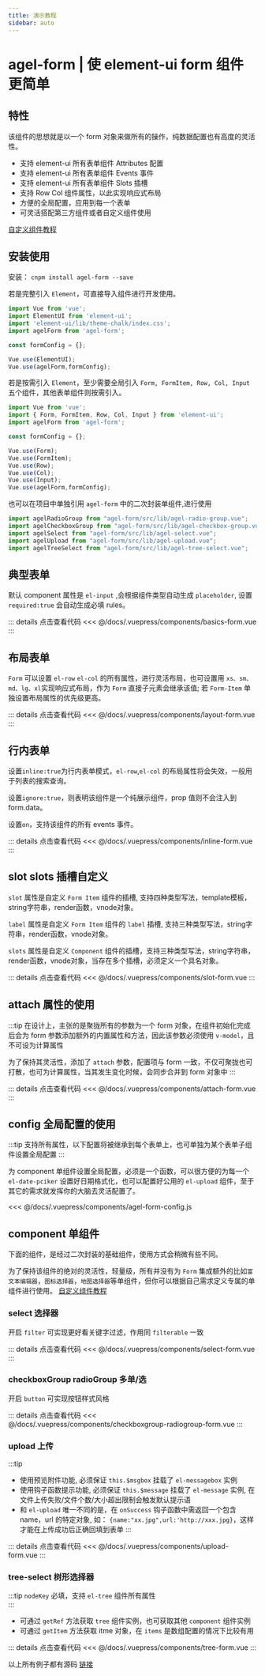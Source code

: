 ```yaml
---
title: 演示教程
sidebar: auto
---
```


# agel-form | 使 element-ui form 组件更简单

## 特性

该组件的思想就是以一个 form 对象来做所有的操作，纯数据配置也有高度的灵活性。 

- 支持 element-ui 所有表单组件 Attributes 配置
- 支持 element-ui 所有表单组件 Events 事件
- 支持 element-ui 所有表单组件 Slots 插槽
- 支持 Row Col 组件属性，以此实现响应式布局
- 方便的全局配置，应用到每一个表单
- 可灵活搭配第三方组件或者自定义组件使用

[自定义组件教程](/custom-component.md)


## 安装使用

安装： `cnpm install agel-form --save` 

若是完整引入 `Element`，可直接导入组件进行开发使用。

```js
import Vue from 'vue';
import ElementUI from 'element-ui';
import 'element-ui/lib/theme-chalk/index.css';
import agelForm from 'agel-form';

const formConfig = {};

Vue.use(ElementUI);
Vue.use(agelForm,formConfig);
```

若是按需引入 `Element`，至少需要全局引入 `Form, FormItem, Row, Col, Input` 五个组件，其他表单组件则按需引入。

```js
import Vue from 'vue';
import { Form, FormItem, Row, Col, Input } from 'element-ui';
import agelForm from 'agel-form';

const formConfig = {};

Vue.use(Form);
Vue.use(FormItem);
Vue.use(Row);
Vue.use(Col);
Vue.use(Input);
Vue.use(agelForm,formConfig);
```

也可以在项目中单独引用 `agel-form` 中的二次封装单组件,进行使用

```js
import agelRadioGroup from "agel-form/src/lib/agel-radio-group.vue";
import agelCheckboxGroup from "agel-form/src/lib/agel-checkbox-group.vue";
import agelSelect from "agel-form/src/lib/agel-select.vue";
import agelUpload from "agel-form/src/lib/agel-upload.vue";
import agelTreeSelect from "agel-form/src/lib/agel-tree-select.vue";
```

## 典型表单 

默认 component 属性是 `el-input` ,会根据组件类型自动生成 `placeholder`, 设置 `required:true` 会自动生成必填 rules。

<ClientOnly><basics-form/></ClientOnly>

::: details 点击查看代码
<<< @/docs/.vuepress/components/basics-form.vue
:::

## 布局表单

`Form` 可以设置 `el-row` `el-col` 的所有属性，进行灵活布局，也可设置用 `xs、sm、md、lg、xl`实现响应式布局，作为 `Form` 直接子元素会继承该值; 若 `Form-Item` 单独设置布局属性的优先级更高。

<ClientOnly><layout-form/></ClientOnly>

::: details 点击查看代码
<<< @/docs/.vuepress/components/layout-form.vue
::: 


## 行内表单 

设置`inline:true`为行内表单模式，`el-row`,`el-col` 的布局属性将会失效，一般用于列表的搜索查询。

设置`ignore:true`，则表明该组件是一个纯展示组件，prop 值则不会注入到 form.data。

设置`on`，支持该组件的所有 events 事件。

<ClientOnly><inline-form/></ClientOnly>

::: details 点击查看代码
<<< @/docs/.vuepress/components/inline-form.vue
:::

## slot slots 插槽自定义

`slot` 属性是自定义 `Form Item` 组件的插槽, 支持四种类型写法，template模板，string字符串，render函数，vnode对象。

`label` 属性是自定义 `Form Item` 组件的 `label` 插槽, 支持三种类型写法，string字符串，render函数，vnode对象。

`slots` 属性是自定义 `Component` 组件的插槽，支持三种类型写法，string字符串，render函数，vnode对象，当存在多个插槽，必须定义一个具名对象。

<ClientOnly><slot-form/></ClientOnly>

::: details 点击查看代码
<<< @/docs/.vuepress/components/slot-form.vue
:::

## attach 属性的使用

:::tip
在设计上，主张的是聚拢所有的参数为一个 form 对象，在组件初始化完成后会为 form 参数添加额外的内置属性和方法，因此该参数必须使用 `v-model`，且不可设为计算属性

为了保持其灵活性，添加了 `attach` 参数，配置项与 form 一致，不仅可聚拢也可打散，也可为计算属性，当其发生变化时候，会同步合并到 form 对象中
:::

<ClientOnly><attach-form/></ClientOnly>

::: details 点击查看代码
<<< @/docs/.vuepress/components/attach-form.vue
:::

## config 全局配置的使用

:::tip
支持所有属性，以下配置将被继承到每个表单上，也可单独为某个表单子组件设置全局配置
:::

为 component 单组件设置全局配置，必须是一个函数，可以很方便的为每一个 `el-date-pciker` 设置好日期格式化，也可以配置好公用的 `el-upload` 组件，至于其它的需求就发挥你的大脑去灵活配置了。

<<< @/docs/.vuepress/components/agel-form-config.js

## component 单组件

下面的组件，是经过二次封装的基础组件，使用方式会稍微有些不同。

为了保持该组件的绝对的灵活性，轻量级，所有并没有为 `Form` 集成额外的比如`富文本编辑器`，`图标选择器`，`地图选择器`等单组件，但你可以根据自己需求定义专属的单组件进行使用。
[自定义组件教程](/custom-component.md)


### select 选择器

开启 `filter` 可实现更好看关键字过滤，作用同 `filterable` 一致

<ClientOnly><select-form/></ClientOnly>

::: details 点击查看代码
<<< @/docs/.vuepress/components/select-form.vue
:::

### checkboxGroup radioGroup 多单/选

开启 `button` 可实现按钮样式风格

<ClientOnly><checkboxgroup-radiogroup-form/></ClientOnly>

::: details 点击查看代码
<<< @/docs/.vuepress/components/checkboxgroup-radiogroup-form.vue
:::

### upload 上传

:::tip
- 使用预览附件功能, 必须保证 `this.$msgbox` 挂载了 `el-messagebox` 实例
- 使用钩子函数提示功能, 必须保证 `this.$message` 挂载了 `el-message` 实例, 在文件上传失败/文件个数/大小超出限制会触发默认提示语
- 和 `el-upload` 唯一不同的是，在 `onSuccess` 钩子函数中需返回一个包含 name，url 的特定对象, 如： `{name:"xx.jpg",url:'http://xxx.jpg}`，这样才能在上传成功后正确回填到表单
:::

<ClientOnly><upload-form/></ClientOnly>

::: details 点击查看代码
<<< @/docs/.vuepress/components/upload-form.vue
::: 

### tree-select 树形选择器

:::tip
`nodeKey` 必填，支持 `el-tree` 组件所有属性  
:::

- 可通过 `getRef` 方法获取 `tree` 组件实例，也可获取其他 `component` 组件实例
- 可通过 `getItem` 方法获取 itme 对象，在 `items` 是数组配置的情况下比较有用

<ClientOnly><tree-form/></ClientOnly>

::: details 点击查看代码
<<< @/docs/.vuepress/components/tree-form.vue
::: 

以上所有例子都有源码 [链接](https://github.com/agrass-GitHub/agel-form/tree/master/docs/.vuepress/components)
